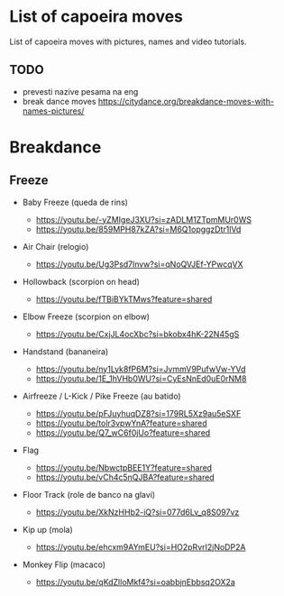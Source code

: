 # List of capoeira moves

List of capoeira moves with pictures, names and video tutorials.

## TODO

- prevesti nazive pesama na eng
- break dance moves
  https://citydance.org/breakdance-moves-with-names-pictures/

# Breakdance

## Freeze
- Baby Freeze (queda de rins)
  - https://youtu.be/-yZMIgeJ3XU?si=zADLM1ZTpmMUr0WS
  - https://youtu.be/859MPH87kZA?si=M6Q1opggzDtr1lVd
- Air Chair (relogio)
  - https://youtu.be/Ug3Psd7lnvw?si=qNoQVJEf-YPwcqVX
- Hollowback (scorpion on head)
  - https://youtu.be/fTBiBYkTMws?feature=shared
- Elbow Freeze (scorpion on elbow)
  - https://youtu.be/CxjJL4ocXbc?si=bkobx4hK-22N45gS
- Handstand (bananeira)
  - https://youtu.be/ny1Lyk8fP6M?si=JvmmV9PufwVw-YVd
  - https://youtu.be/1E_1hVHb0WU?si=CyEsNnEd0uE0rNM8
- Airfreeze / L-Kick / Pike Freeze (au batido)
  - https://youtu.be/pFJuyhuqDZ8?si=179RL5Xz9au5eSXF
  - https://youtu.be/tolr3vpwYnA?feature=shared
  - https://youtu.be/Q7_wC6f0jUo?feature=shared
- Flag
  - https://youtu.be/NbwctpBEE1Y?feature=shared
  - https://youtu.be/vCh4c5nQJBA?feature=shared

- Floor Track (role de banco na glavi)
  - https://youtu.be/XkNzHHb2-iQ?si=077d6Lv_q8S097vz
- Kip up (mola)
  - https://youtu.be/ehcxm9AYmEU?si=HO2pRvrI2jNoDP2A
- Monkey Flip (macaco)
  - https://youtu.be/qKdZlloMkf4?si=oabbjnEbbsq2OX2a
